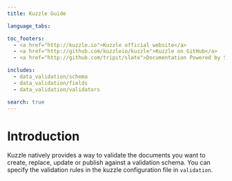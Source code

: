 ```yaml
---
title: Kuzzle Guide

language_tabs:

toc_footers:
  - <a href="http://kuzzle.io">Kuzzle official website</a>
  - <a href="http://github.com/kuzzleio/kuzzle">Kuzzle on GitHub</a>
  - <a href="http://github.com/tripit/slate">Documentation Powered by Slate</a>

includes:
  - data_validation/schema
  - data_validation/fields
  - data_validation/validators

search: true
---
```


# Introduction

Kuzzle natively provides a way to validate the documents you want to create, replace, update or publish against a validation schema. You can specify the validation rules in the kuzzle configuration file in `validation`.